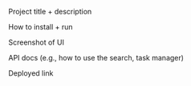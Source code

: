 Project title + description

How to install + run

Screenshot of UI

API docs (e.g., how to use the search, task manager)

Deployed link